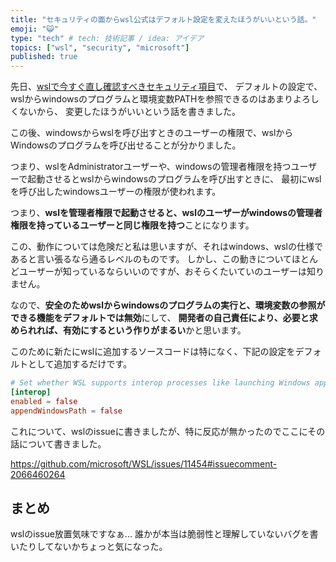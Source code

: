 ```yaml
---
title: "セキュリティの面からwsl公式はデフォルト設定を変えたほうがいいという話。"
emoji: "😺"
type: "tech" # tech: 技術記事 / idea: アイデア
topics: ["wsl", "security", "microsoft"]
published: true
---
```


先日、[wslで今すぐ直し確認すべきセキュリティ項目](https://zenn.dev/oto/articles/f372732a4fac64)で、
デフォルトの設定で、wslからwindowsのプログラムと環境変数PATHを参照できるのはあまりよろしくないから、
変更したほうがいいという話を書きました。

この後、windowsからwslを呼び出すときのユーザーの権限で、wslからWindowsのプログラムを呼び出せることが分かりました。

つまり、wslをAdministratorユーザーや、windowsの管理者権限を持つユーザーで起動させるとwslからwindowsのプログラムを呼び出すときに、
最初にwslを呼び出したwindowsユーザーの権限が使われます。

つまり、**wslを管理者権限で起動させると、wslのユーザーがwindowsの管理者権限を持っているユーザーと同じ権限を持つ**ことになります。

この、動作については危険だと私は思いますが、それはwindows、wslの仕様であると言い張るなら通るレベルのものです。
しかし、この動きについてほとんどユーザーが知っているならいいのですが、おそらくたいていのユーザーは知りません。

なので、**安全のためwslからwindowsのプログラムの実行と、環境変数の参照ができる機能をデフォルトでは無効**にして、
**開発者の自己責任により、必要と求められれば、有効にするという作りがまるい**かと思います。

このために新たにwslに追加するソースコードは特になく、下記の設定をデフォルトとして追加するだけです。

```bash:/etc/wsl.conf
# Set whether WSL supports interop processes like launching Windows apps and adding path variables. Setting these to false will block the launch of Windows processes and block adding $PATH environment variables.
[interop]
enabled = false
appendWindowsPath = false
```

これについて、wslのissueに書きましたが、特に反応が無かったのでここにその話について書きました。

https://github.com/microsoft/WSL/issues/11454#issuecomment-2066460264

## まとめ

wslのissue放置気味ですなぁ...
誰かが本当は脆弱性と理解していないバグを書いたりしてないかちょっと気になった。
